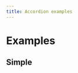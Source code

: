 ```yaml
---
title: Accordion examples
---
```


# Examples

## Simple

<PreviewPlayground
  :html="() => import('./stories/app.twig')"
  :script="() => import('./stories/app.js?raw')"
  />
